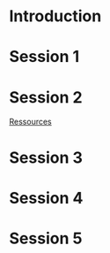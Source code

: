 # Introduction

# [](#header-1)Session 1

# [](#header-1)Session 2

[Ressources](session2.md)

# [](#header-1)Session 3

# [](#header-1)Session 4

# [](#header-1)Session 5
